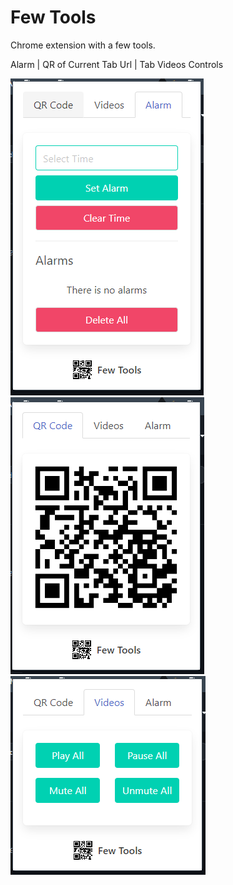 # Few Tools

Chrome extension with a few tools.

Alarm | QR of Current Tab Url | Tab Videos Controls

![Alarm Tab](https://raw.githubusercontent.com/fare00/few-tools/master/dist/images/al_img.PNG)
![QR Tab](https://raw.githubusercontent.com/fare00/few-tools/master/dist/images/qr_img.PNG)
![Videos Tab](https://raw.githubusercontent.com/fare00/few-tools/master/dist/images/vc_img.PNG)